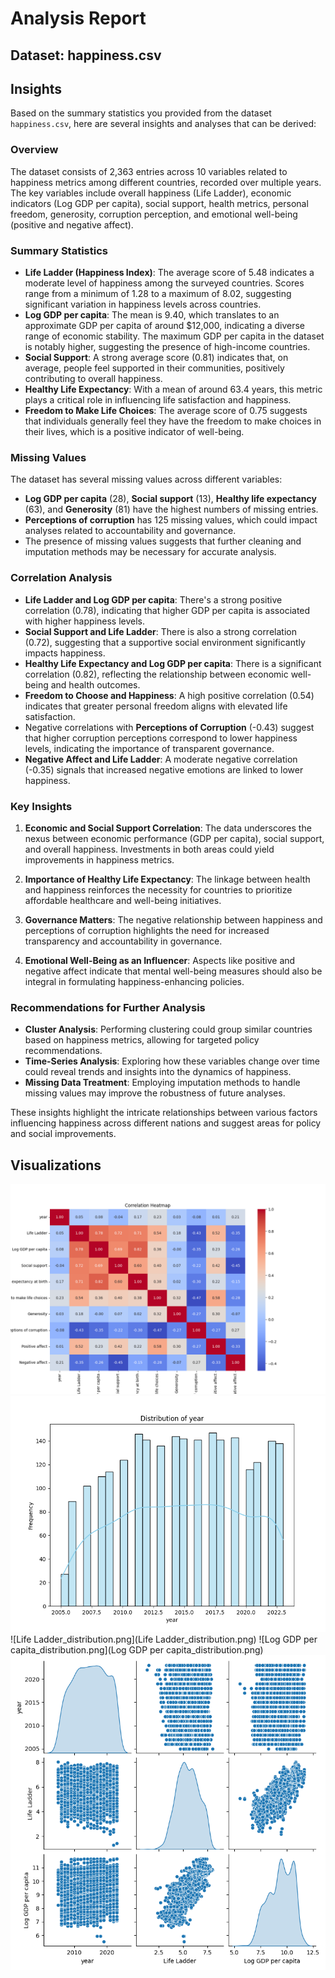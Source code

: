 # Analysis Report

## Dataset: happiness.csv

## Insights
Based on the summary statistics you provided from the dataset `happiness.csv`, here are several insights and analyses that can be derived:

### Overview
The dataset consists of 2,363 entries across 10 variables related to happiness metrics among different countries, recorded over multiple years. The key variables include overall happiness (Life Ladder), economic indicators (Log GDP per capita), social support, health metrics, personal freedom, generosity, corruption perception, and emotional well-being (positive and negative affect).

### Summary Statistics
- **Life Ladder (Happiness Index)**: The average score of 5.48 indicates a moderate level of happiness among the surveyed countries. Scores range from a minimum of 1.28 to a maximum of 8.02, suggesting significant variation in happiness levels across countries.
- **Log GDP per capita**: The mean is 9.40, which translates to an approximate GDP per capita of around $12,000, indicating a diverse range of economic stability. The maximum GDP per capita in the dataset is notably higher, suggesting the presence of high-income countries.
- **Social Support**: A strong average score (0.81) indicates that, on average, people feel supported in their communities, positively contributing to overall happiness.
- **Healthy Life Expectancy**: With a mean of around 63.4 years, this metric plays a critical role in influencing life satisfaction and happiness.
- **Freedom to Make Life Choices**: The average score of 0.75 suggests that individuals generally feel they have the freedom to make choices in their lives, which is a positive indicator of well-being.
  
### Missing Values
The dataset has several missing values across different variables:
- **Log GDP per capita** (28), **Social support** (13), **Healthy life expectancy** (63), and **Generosity** (81) have the highest numbers of missing entries. 
- **Perceptions of corruption** has 125 missing values, which could impact analyses related to accountability and governance.
- The presence of missing values suggests that further cleaning and imputation methods may be necessary for accurate analysis.

### Correlation Analysis
- **Life Ladder and Log GDP per capita**: There's a strong positive correlation (0.78), indicating that higher GDP per capita is associated with higher happiness levels.
- **Social Support and Life Ladder**: There is also a strong correlation (0.72), suggesting that a supportive social environment significantly impacts happiness.
- **Healthy Life Expectancy and Log GDP per capita**: There is a significant correlation (0.82), reflecting the relationship between economic well-being and health outcomes.
- **Freedom to Choose and Happiness**: A high positive correlation (0.54) indicates that greater personal freedom aligns with elevated life satisfaction.
- Negative correlations with **Perceptions of Corruption** (-0.43) suggest that higher corruption perceptions correspond to lower happiness levels, indicating the importance of transparent governance.
- **Negative Affect and Life Ladder**: A moderate negative correlation (-0.35) signals that increased negative emotions are linked to lower happiness.

### Key Insights
1. **Economic and Social Support Correlation**: The data underscores the nexus between economic performance (GDP per capita), social support, and overall happiness. Investments in both areas could yield improvements in happiness metrics.
   
2. **Importance of Healthy Life Expectancy**: The linkage between health and happiness reinforces the necessity for countries to prioritize affordable healthcare and well-being initiatives.

3. **Governance Matters**: The negative relationship between happiness and perceptions of corruption highlights the need for increased transparency and accountability in governance.

4. **Emotional Well-Being as an Influencer**: Aspects like positive and negative affect indicate that mental well-being measures should also be integral in formulating happiness-enhancing policies.

### Recommendations for Further Analysis
- **Cluster Analysis**: Performing clustering could group similar countries based on happiness metrics, allowing for targeted policy recommendations.
- **Time-Series Analysis**: Exploring how these variables change over time could reveal trends and insights into the dynamics of happiness.
- **Missing Data Treatment**: Employing imputation methods to handle missing values may improve the robustness of future analyses.

These insights highlight the intricate relationships between various factors influencing happiness across different nations and suggest areas for policy and social improvements.

## Visualizations

![correlation_heatmap.png](correlation_heatmap.png)
![year_distribution.png](year_distribution.png)
![Life Ladder_distribution.png](Life Ladder_distribution.png)
![Log GDP per capita_distribution.png](Log GDP per capita_distribution.png)
![pairplot.png](pairplot.png)
